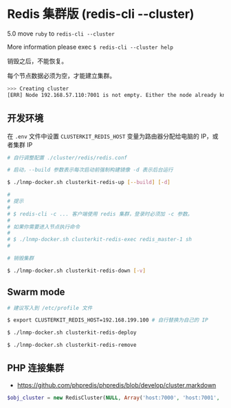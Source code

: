 # Redis 集群版 (redis-cli --cluster)

5.0 move `ruby` to `redis-cli --cluster`

More information please exec `$ redis-cli --cluster help`

销毁之后，不能恢复。

每个节点数据必须为空，才能建立集群。

```bash
>>> Creating cluster
[ERR] Node 192.168.57.110:7001 is not empty. Either the node already knows other nodes (check with CLUSTER NODES) or contains some key in database 0.
```

## 开发环境

在 `.env` 文件中设置 `CLUSTERKIT_REDIS_HOST` 变量为路由器分配给电脑的 IP，或者集群 IP

```bash
# 自行调整配置 ./cluster/redis/redis.conf

# 启动，--build 参数表示每次启动前强制构建镜像 -d 表示后台运行

$ ./lnmp-docker.sh clusterkit-redis-up [--build] [-d]

#
# 提示
#
# $ redis-cli -c ... 客户端使用 redis 集群，登录时必须加 -c 参数。
#
# 如果你需要进入节点执行命令
#
# $ ./lnmp-docker.sh clusterkit-redis-exec redis_master-1 sh
#

# 销毁集群

$ ./lnmp-docker.sh clusterkit-redis-down [-v]
```

## Swarm mode

```bash
# 建议写入到 /etc/profile 文件

$ export CLUSTERKIT_REDIS_HOST=192.168.199.100 # 自行替换为自己的 IP

$ ./lnmp-docker.sh clusterkit-redis-deploy

$ ./lnmp-docker.sh clusterkit-redis-remove
```

## PHP 连接集群

* https://github.com/phpredis/phpredis/blob/develop/cluster.markdown

```php
$obj_cluster = new RedisCluster(NULL, Array('host:7000', 'host:7001', 'host:7003'));
```
